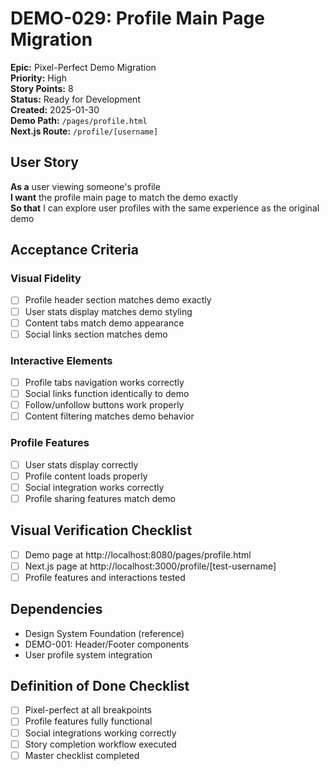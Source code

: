 # DEMO-029: Profile Main Page Migration

**Epic:** Pixel-Perfect Demo Migration  
**Priority:** High  
**Story Points:** 8  
**Status:** Ready for Development  
**Created:** 2025-01-30  
**Demo Path:** `/pages/profile.html`  
**Next.js Route:** `/profile/[username]`

## User Story

**As a** user viewing someone's profile  
**I want** the profile main page to match the demo exactly  
**So that** I can explore user profiles with the same experience as the original demo

## Acceptance Criteria

### Visual Fidelity
- [ ] Profile header section matches demo exactly
- [ ] User stats display matches demo styling
- [ ] Content tabs match demo appearance
- [ ] Social links section matches demo

### Interactive Elements
- [ ] Profile tabs navigation works correctly
- [ ] Social links function identically to demo
- [ ] Follow/unfollow buttons work properly
- [ ] Content filtering matches demo behavior

### Profile Features
- [ ] User stats display correctly
- [ ] Profile content loads properly
- [ ] Social integration works correctly
- [ ] Profile sharing features match demo

## Visual Verification Checklist
- [ ] Demo page at http://localhost:8080/pages/profile.html
- [ ] Next.js page at http://localhost:3000/profile/[test-username]
- [ ] Profile features and interactions tested

## Dependencies
- Design System Foundation (reference)
- DEMO-001: Header/Footer components
- User profile system integration

## Definition of Done Checklist
- [ ] Pixel-perfect at all breakpoints
- [ ] Profile features fully functional
- [ ] Social integrations working correctly
- [ ] Story completion workflow executed
- [ ] Master checklist completed